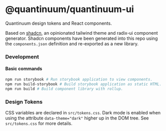 # @quantinuum/quantinuum-ui
Quantinuum design tokens and React components.

Based on [shadcn](https://ui.shadcn.com/), an opinionated tailwind theme and radix-ui component generator. Shadcn components have been generated into this repo using the `components.json` definition and re-exported as a new library.

### Development

#### Basic commands
```bash
npm run storybook # Run storybook application to view components.
npm run build-storybook # Build storybook application as static HTML.
npm run build # Build component library with rollup.
```


### Design Tokens
CSS variables are declared in `src/tokens.css`. Dark mode is enabled when using the attribute `data-theme="dark"` higher up in the DOM tree. See `src/tokens.css` for more details.






